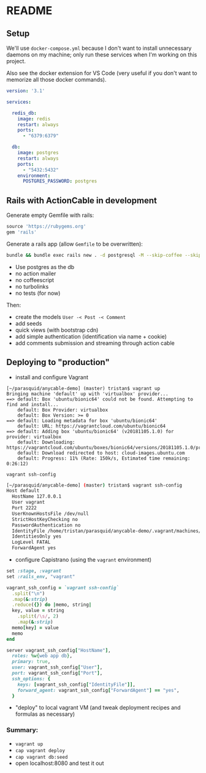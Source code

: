 # README

## Setup

We'll use `docker-compose.yml` because I don't want to install unnecessary daemons on my machine; only run these services when I'm working on this project.

Also see the docker extension for VS Code (very useful if you don't want to memorize all those docker commands).

``` yaml
version: '3.1'

services:

  redis_db:
    image: redis
    restart: always
    ports:
      - "6379:6379"

  db:
    image: postgres
    restart: always
    ports:
      - "5432:5432"
    environment:
      POSTGRES_PASSWORD: postgres
```

## Rails with ActionCable in development

Generate empty Gemfile with rails:

``` ruby
source 'https://rubygems.org'
gem 'rails'
```

Generate a rails app (allow `Gemfile` to be overwritten):

``` sh
bundle && bundle exec rails new . -d postgresql -M --skip-coffee --skip-turbolinks -T
```

* Use postgres as the db
* no action mailer
* no coffeescript
* no turbolinks
* no tests (for now)

Then:

* create the models `User -< Post -< Comment`
* add seeds
* quick views (with bootstrap cdn)
* add simple authentication (identification via name + cookie)
* add comments submission and streaming through action cable

## Deploying to "production"

* install and configure Vagrant

``` text
[~/parasquid/anycable-demo] (master) tristan$ vagrant up
Bringing machine 'default' up with 'virtualbox' provider...
==> default: Box 'ubuntu/bionic64' could not be found. Attempting to find and install...
    default: Box Provider: virtualbox
    default: Box Version: >= 0
==> default: Loading metadata for box 'ubuntu/bionic64'
    default: URL: https://vagrantcloud.com/ubuntu/bionic64
==> default: Adding box 'ubuntu/bionic64' (v20181105.1.0) for provider: virtualbox
    default: Downloading: https://vagrantcloud.com/ubuntu/boxes/bionic64/versions/20181105.1.0/providers/virtualbox.box
    default: Download redirected to host: cloud-images.ubuntu.com
    default: Progress: 11% (Rate: 150k/s, Estimated time remaining: 0:26:12)
```

`vagrant ssh-config`

``` sh
[~/parasquid/anycable-demo] (master) tristan$ vagrant ssh-config
Host default
  HostName 127.0.0.1
  User vagrant
  Port 2222
  UserKnownHostsFile /dev/null
  StrictHostKeyChecking no
  PasswordAuthentication no
  IdentityFile /home/tristan/parasquid/anycable-demo/.vagrant/machines/default/virtualbox/private_key
  IdentitiesOnly yes
  LogLevel FATAL
  ForwardAgent yes

```

* configure Capistrano (using the `vagrant` environment)

``` ruby
set :stage, :vagrant
set :rails_env, "vagrant"

vagrant_ssh_config = `vagrant ssh-config`
  .split("\n")
  .map(&:strip)
  .reduce({}) do |memo, string|
  key, value = string
    .split(/\s/, 2)
    .map(&:strip)
  memo[key] = value
  memo
end

server vagrant_ssh_config["HostName"],
  roles: %w{web app db},
  primary: true,
  user: vagrant_ssh_config["User"],
  port: vagrant_ssh_config["Port"],
  ssh_options: {
    keys: [vagrant_ssh_config["IdentityFile"]],
    forward_agent: vagrant_ssh_config["ForwardAgent"] == "yes",
  }
```

* "deploy" to local vagrant VM (and tweak deployment recipes and formulas as necessary)

### Summary:

* `vagrant up`
* `cap vagrant deploy`
* `cap vagrant db:seed`
* open localhost:8080 and test it out

